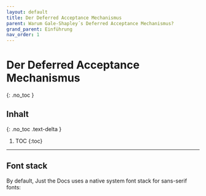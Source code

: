 ```yaml
---
layout: default
title: Der Deferred Acceptance Mechanismus
parent: Warum Gale-Shapley´s Deferred Acceptance Mechanismus?
grand_parent: Einführung
nav_order: 1
---
```


# Der Deferred Acceptance Mechanismus
{: .no_toc }

## Inhalt
{: .no_toc .text-delta }

1. TOC
{:toc}

---

## Font stack

By default, Just the Docs uses a native system font stack for sans-serif fonts:

